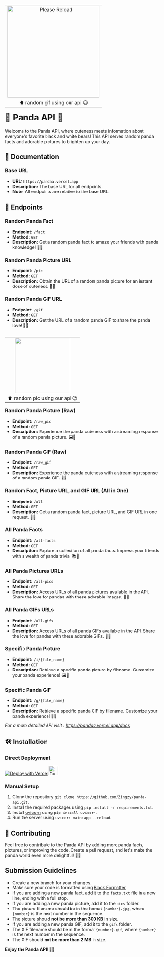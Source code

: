 
<table align="right">
    <tr>
        <td align="center"><img src="https://pandaa.vercel.app/raw_gif" style="width: 300px;" alt="Please Reload"></td>
    <tr>
    <tr>
        <td align="center">⬆️ random gif using our api 😉</td>
    </tr>
</table>

<h1>🐼 Panda API 🌟</h1>

Welcome to the Panda API, where cuteness meets information about everyone's favorite black and white bears! This API serves random panda facts and adorable pictures to brighten up your day.

<h2>📖 Documentation</h2>

### Base URL
- **URL:** `https://pandaa.vercel.app`
- **Description:** The base URL for all endpoints.
- **Note:** All endpoints are relative to the base URL.

<h2>🚀 Endpoints</h2>

### Random Panda Fact
- **Endpoint:** `/fact`
- **Method:** `GET`
- **Description:** Get a random panda fact to amaze your friends with panda knowledge! 🧠🐼

### Random Panda Picture URL
- **Endpoint:** `/pic`
- **Method:** `GET`
- **Description:** Obtain the URL of a random panda picture for an instant dose of cuteness. 📸🐾

### Random Panda GIF URL
- **Endpoint:** `/gif`
- **Method:** `GET`
- **Description:** Get the URL of a random panda GIF to share the panda love! 🎁🐼

<table align="right">
    <tr>
        <td align="center"><img src="https://pandaa.vercel.app/raw_pic" style="height: 180px;"></td>
    <tr>
    <tr>
        <td align="center">⬆️ random pic using our api 😉</td>
    </tr>
</table>

### Random Panda Picture (Raw)
- **Endpoint:** `/raw_pic`
- **Method:** `GET`
- **Description:** Experience the panda cuteness with a streaming response of a random panda picture. 🖼️🐼

### Random Panda GIF (Raw)
- **Endpoint:** `/raw_gif`
- **Method:** `GET`
- **Description:** Experience the panda cuteness with a streaming response of a random panda GIF. 🎥🐼

### Random Fact, Picture URL, and GIF URL (All in One)
- **Endpoint:** `/all`
- **Method:** `GET`
- **Description:** Get a random panda fact, picture URL, and GIF URL in one request. 🎁🐼

### All Panda Facts
- **Endpoint:** `/all-facts`
- **Method:** `GET`
- **Description:** Explore a collection of all panda facts. Impress your friends with a wealth of panda trivia! 📚🐼

### All Panda Pictures URLs
- **Endpoint:** `/all-pics`
- **Method:** `GET`
- **Description:** Access URLs of all panda pictures available in the API. Share the love for pandas with these adorable images. 🌈🐼

### All Panda GIFs URLs
- **Endpoint:** `/all-gifs`
- **Method:** `GET`
- **Description:** Access URLs of all panda GIFs available in the API. Share the love for pandas with these adorable GIFs. 🌟🐼

### Specific Panda Picture
- **Endpoint:** `/i/{file_name}`
- **Method:** `GET`
- **Description:** Retrieve a specific panda picture by filename. Customize your panda experience! 🖼️🐼

### Specific Panda GIF
- **Endpoint:** `/g/{file_name}`
- **Method:** `GET`
- **Description:** Retrieve a specific panda GIF by filename. Customize your panda experience! 🎥🐼


_For a more detailed API visit : https://pandaa.vercel.app/docs_

<h2>🛠️ Installation</h2>

### Direct Deployment

[![Deploy with Vercel](https://vercel.com/button)](https://vercel.com/import/project?template=https://github.com/Zingzy/panda-api)
<a href="https://render.com/deploy?repo=https://github.com/Zingzy/panda-api">
<img src="https://render.com/images/deploy-to-render-button.svg" alt="Deploy to Render" height="30px"/>
</a>

### Manual Setup
1. Clone the repository `git clone https://github.com/Zingzy/panda-api.git`.
2. Install the required packages using `pip install -r requirements.txt`.
3. Install [uvicorn](https://www.uvicorn.org/) using `pip install uvicorn`.
4. Run the server using `uvicorn main:app --reload`.

<h2>🤝 Contributing</h2>

Feel free to contribute to the Panda API by adding more panda facts, pictures, or improving the code. Create a pull request, and let's make the panda world even more delightful! 🎉🐼

## Submission Guidelines

- Create a new branch for your changes.
- Make sure your code is formatted using [Black Formatter](https://pypi.org/project/black/)
- If you are adding a new panda fact, add it to the `facts.txt` file in a new line, ending with a full stop.
- If you are adding a new panda picture, add it to the `pics` folder.
- The picture filename should be in the format `{number}.jpg`, where `{number}` is the next number in the sequence.
- The picture should **not be more than 300 KB** in size.
- If you are adding a new panda GIF, add it to the `gifs` folder.
- The GIF filename should be in the format `{number}.gif`, where `{number}` is the next number in the sequence.
- The GIF should **not be more than 2 MB** in size.


**Enjoy the Panda API! 🐼✨**
